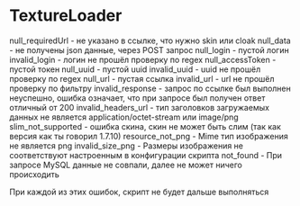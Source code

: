 # TextureLoader
 
null_requiredUrl - не указано в ссылке, что нужно skin или cloak
null_data - не получены json данные, через POST запрос
null_login - пустой логин
invalid_login - логин не прошёл проверку по regex
null_accessToken - пустой токен
null_uuid - пустой uuid
invalid_uuid - uuid не прошёл проверку по regex
null_url - пустая ссылка
invalid_url - url не прошёл проверку по фильтру
invalid_response - запрос по ссылке был выполнен неуспешно, ошибка означает, что при запросе был получен ответ отличный от 200
invalid_headers_url - тип заголовков загружаемых данных не является application/octet-stream или image/png
slim_not_supported - ошибка скина, скин не может быть слим (так как версия как ты говорил 1.7.10)
resource_not_png - Mime тип изображения не является png
invalid_size_png - Размеры изображения не соответствуют настроенным в конфигурации скрипта
not_found - При запросе MySQL данные не совпали, далее не может ничего происходить

При каждой из этих ошибок, скрипт не будет дальше выполняться